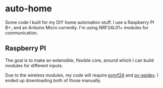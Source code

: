 # auto-home
Some code I built for my DIY home automation stuff. I use a Raspberry PI B+, and an Arduino Micro currently. I'm using NRF24L01+ modules for communication.

## Raspberry PI

The goal is to make an extensible, flexible core, around which I can build modules for different inputs.

Due to the wireless modules, my code will require [pynrf24](https://github.com/jpbarraca/pynrf24) and [py-spidev](https://github.com/doceme/py-spidev). I ended up downloading both of those manually.
